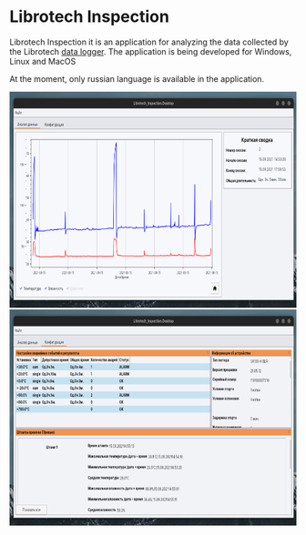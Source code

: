 # Librotech Inspection


Librotech Inspection it is an application for analyzing 
the data collected by the Librotech [data logger](https://en.wikipedia.org/wiki/Data_logger).
The application is being developed for Windows, Linux and MacOS

At the moment, only russian language is available in the application.

<p align="center">
    <img alt="Chart"
         src="img/chart-page.png"
         width="680" height="380">
    <img alt="Configuration"
         src="img/configuration-page.png"
         width="680" height="380">
</p>
